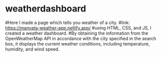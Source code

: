 # weatherdashboard
#Here I made a page which tells you weather of a city.
#link: https://manyata-weather-app.netlify.app/
#using HTML, CSS, and JS, I created a weather dashboard.
#By obtaining the information from the OpenWeatherMap API in accordance with the city specified in the search box, it displays the current weather conditions, including temperature, humidity, and wind speed.
